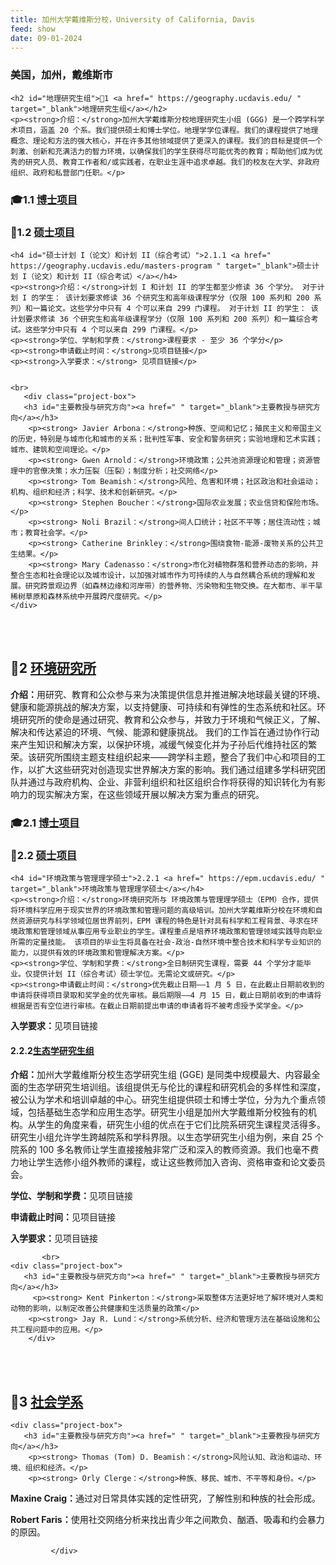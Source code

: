 ```yaml
---
title: 加州大学戴维斯分校，University of California, Davis
feed: show
date: 09-01-2024
---
```


<html lang="zh">
<head>
    <meta charset="UTF-8">
    <title> 加州大学戴维斯分校，University of California, Davis </title>
    <link rel="stylesheet" href="/assets/css/CSS.css">
</head>
<body>
    <h3>美国，加州，戴维斯市</h3>

 
    <h2 id="地理研究生组">🏫1 <a href=" https://geography.ucdavis.edu/ " target="_blank">地理研究生组</a></h2>
    <p><strong>介绍：</strong>加州大学戴维斯分校地理研究生小组 (GGG) 是一个跨学科学术项目，涵盖 20 个系。我们提供硕士和博士学位。地理学学位课程。我们的课程提供了地理概念、理论和方法的强大核心，并在许多其他领域提供了更深入的课程。我们的目标是提供一个刺激、创新和充满活力的智力环境，以确保我们的学生获得尽可能优秀的教育；帮助他们成为优秀的研究人员、教育工作者和/或实践者，在职业生涯中追求卓越。我们的校友在大学、非政府组织、政府和私营部门任职。</p>

<h3 id="博士项目">🎓1.1 <a href=" https://geography.ucdavis.edu/phd-program " target="_blank">博士项目</a></h3>

<h3 id="硕士项目"> 📖1.2 <a href=" " target="_blank">硕士项目</a></h3>

    <h4 id="硕士计划 I（论文）和计划 II（综合考试）">2.1.1 <a href=" https://geography.ucdavis.edu/masters-program " target="_blank">硕士计划 I（论文）和计划 II（综合考试）</a></h4>
    <p><strong>介绍：</strong>计划 I 和计划 II 的学生都至少修读 36 个学分。 对于计划 I 的学生： 该计划要求修读 36 个研究生和高年级课程学分（仅限 100 系列和 200 系列）和一篇论文。这些学分中只有 4 个可以来自 299 门课程。 对于计划 II 的学生： 该计划要求修读 36 个研究生和高年级课程学分（仅限 100 系列和 200 系列）和一篇综合考试。这些学分中只有 4 个可以来自 299 门课程。</p>
    <p><strong>学位、学制和学费：</strong>课程要求 - 至少 36 个学分</p>
    <p><strong>申请截止时间：</strong>见项目链接</p>
    <p><strong>入学要求：</strong> 见项目链接</p>

  
    <br>
       <div class="project-box">
       <h3 id="主要教授与研究方向"><a href=" " target="_blank">主要教授与研究方向</a></h3>
        <p><strong> Javier Arbona：</strong>种族、空间和记忆；殖民主义和帝国主义的历史，特别是与城市化和城市的关系；批判性军事、安全和警务研究；实验地理和艺术实践；城市、建筑和空间理论。</p>
        <p><strong> Gwen Arnold：</strong>环境政策；公共池资源理论和管理；资源管理中的官僚决策；水力压裂（压裂）；制度分析；社交网络</p>
        <p><strong> Tom Beamish：</strong>风险、危害和环境；社区政治和社会运动；机构、组织和经济；科学、技术和创新研究。</p>
        <p><strong> Stephen Boucher：</strong>国际农业发展；农业信贷和保险市场。</p>
        <p><strong> Noli Brazil：</strong>间人口统计；社区不平等；居住流动性；城市；教育社会学。</p>
        <p><strong> Catherine Brinkley：</strong>围绕食物-能源-废物关系的公共卫生结果。</p>
        <p><strong> Mary Cadenasso：</strong>市化对植物群落和营养动态的影响，并整合生态和社会理论以及城市设计，以加强对城市作为可持续的人与自然耦合系统的理解和发展。研究跨景观边界（如森林边缘和河岸带）的营养物、污染物和生物交换。在大都市、半干旱稀树草原和森林系统中开展跨尺度研究。</p>
    </div>
<br>
    <br>


  <h2 id="环境研究所">🏫2 <a href=" https://environment.ucdavis.edu/ " target="_blank">环境研究所</a></h2>
    <p><strong>介绍：</strong>用研究、教育和公众参与来为决策提供信息并推进解决地球最关键的环境、健康和能源挑战的解决方案，以支持健康、可持续和有弹性的生态系统和社区。环境研究所的使命是通过研究、教育和公众参与，并致力于环境和气候正义，了解、解决和传达紧迫的环境、气候、能源和健康挑战。 我们的工作旨在通过协作行动来产生知识和解决方案，以保护环境，减缓气候变化并为子孙后代维持社区的繁荣。该研究所围绕主题支柱组织起来——跨学科主题，整合了我们中心和项目的工作，以扩大这些研究对创造现实世界解决方案的影响。我们通过组建多学科研究团队并通过与政府机构、企业、非营利组织和社区组织合作将获得的知识转化为有影响力的现实解决方案，在这些领域开展以解决方案为重点的研究。</p>

<h3 id="博士项目">🎓2.1 <a href=" " target="_blank">博士项目</a></h3>

<h3 id="硕士项目"> 📖2.2 <a href=" " target="_blank">硕士项目</a></h3>

    <h4 id="环境政策与管理理学硕士">2.2.1 <a href=" https://epm.ucdavis.edu/ " target="_blank">环境政策与管理理学硕士</a></h4>
    <p><strong>介绍：</strong>环境研究所与 环境政策与管理理学硕士（EPM）合作，提供将环境科学应用于现实世界的环境政策和管理问题的高级培训。加州大学戴维斯分校在环境和自然资源研究与科学领域位居世界前列，EPM 课程的特色是针对具有科学和工程背景、寻求在环境政策和管理领域从事应用专业职业的学生。课程重点是培养环境政策和管理领域实践导向职业所需的定量技能。 该项目的毕业生将具备在社会-政治-自然环境中整合技术和科学专业知识的能力，以提供有效的环境政策和管理解决方案。</p>
    <p><strong>学位、学制和学费：</strong>全日制研究生课程，需要 44 个学分才能毕业。仅提供计划 II（综合考试）硕士学位。无需论文或研究。</p>
    <p><strong>申请截止时间：</strong>优先截止日期——1 月 5 日，在此截止日期前收到的申请将获得项目录取和奖学金的优先审核。最后期限——4 月 15 日，截止日期前收到的申请将根据是否有空位进行审核。在截止日期前提出申请的申请者将不被考虑授予奖学金。</p>
<p><strong>入学要求：</strong>见项目链接</p>

<h4 id="生态学研究生组">2.2.2<a href=" https://ecology.ucdavis.edu/ " target="_blank">生态学研究生组</a></h4>
    <p><strong>介绍：</strong>加州大学戴维斯分校生态学研究生组 (GGE) 是同类中规模最大、内容最全面的生态学研究生培训组。该组提供无与伦比的课程和研究机会的多样性和深度，被公认为学术和培训卓越的中心。研究生组提供硕士和博士学位，分为九个重点领域，包括基础生态学和应用生态学。研究生小组是加州大学戴维斯分校独有的机构。从学生的角度来看，研究生小组的优点在于它们比院系研究生课程灵活得多。研究生小组允许学生跨越院系和学科界限。以生态学研究生小组为例，来自 25 个院系的 100 多名教师让学生直接接触非常广泛和深入的教师资源。我们也毫不费力地让学生选修小组外教师的课程，或让这些教师加入咨询、资格审查和论文委员会。</p>
    <p><strong>学位、学制和学费：</strong>见项目链接</p>
    <p><strong>申请截止时间：</strong>见项目链接</p>
    <p><strong>入学要求：</strong>见项目链接</p>

   
           <br>
    <div class="project-box">
       <h3 id="主要教授与研究方向"><a href=" " target="_blank">主要教授与研究方向</a></h3>
         <p><strong> Kent Pinkerton：</strong>采取整体方法更好地了解环境对人类和动物的影响，以制定改善公共健康和生活质量的政策</p>
        <p><strong> Jay R. Lund：</strong>系统分析、经济和管理方法在基础设施和公共工程问题中的应用。</p>
        </div>
<br>
    <br>


  <h2 id="社会学系">🏫3 <a href=" https://sociology.ucdavis.edu/ " target="_blank">社会学系</a></h2>

    <div class="project-box">
       <h3 id="主要教授与研究方向"><a href=" " target="_blank">主要教授与研究方向</a></h3>
        <p><strong> Thomas (Tom) D. Beamish：</strong>风险认知、政治和运动、环境、组织和经济。</p>
        <p><strong> Orly Clerge：</strong>种族、移民、城市、不平等和身份。</p>
<p><strong> Maxine Craig：</strong>通过对日常具体实践的定性研究，了解性别和种族的社会形成。</p>
<p><strong> Robert Faris：</strong>使用社交网络分析来找出青少年之间欺负、酗酒、吸毒和约会暴力的原因。</p>

             </div>
<br>
    <br>


  </body>
</html>

